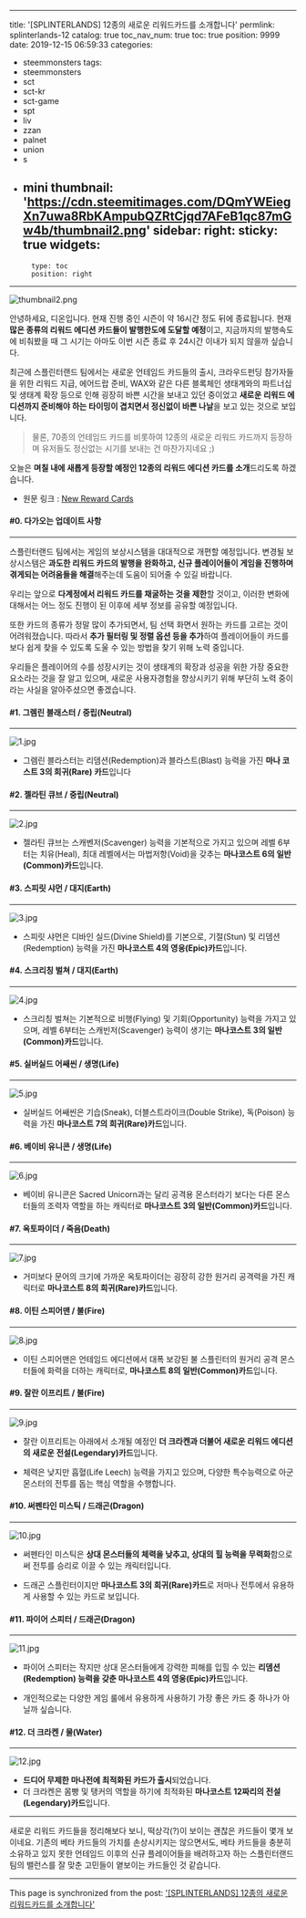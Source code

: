 
---
title: '[SPLINTERLANDS] 12종의 새로운 리워드카드를 소개합니다'
permlink: splinterlands-12
catalog: true
toc_nav_num: true
toc: true
position: 9999
date: 2019-12-15 06:59:33
categories:
- steemmonsters
tags:
- steemmonsters
- sct
- sct-kr
- sct-game
- spt
- liv
- zzan
- palnet
- union
- s
- mini
thumbnail: 'https://cdn.steemitimages.com/DQmYWEiegXn7uwa8RbKAmpubQZRtCjqd7AFeB1qc87mGw4b/thumbnail2.png'
sidebar:
    right:
        sticky: true
widgets:
    -
        type: toc
        position: right
---


![thumbnail2.png](https://cdn.steemitimages.com/DQmYWEiegXn7uwa8RbKAmpubQZRtCjqd7AFeB1qc87mGw4b/thumbnail2.png)


안녕하세요, 디온입니다. 현재 진행 중인 시즌이 약 16시간 정도 뒤에 종료됩니다. 현재 **많은 종류의 리워드 에디션 카드들이 발행한도에 도달할 예정**이고, 지금까지의 발행속도에 비춰봤을 때 그 시기는 아마도 이번 시즌 종료 후 24시간 이내가 되지 않을까 싶습니다. 

최근에 스플린터랜드 팀에서는 새로운 언테임드 카드들의 출시, 크라우드펀딩 참가자들을 위한 리워드 지급, 에어드랍 준비, WAX와 같은 다른 블록체인 생태계와의 파트너십 및 생태계 확장 등으로 인해 굉장히 바쁜 시간을 보내고 있던 중이었고 **새로운 리워드 에디션까지 준비해야 하는 타이밍이 겹치면서 정신없이 바쁜 나날**을 보고 있는 것으로 보입니다.

> 물론, 70종의 언테임드 카드를 비롯하여 12종의 새로운 리워드 카드까지 등장하며 유저들도 정신없는 시기를 보내는 건 마찬가지네요 ;)

오늘은 **며칠 내에 새롭게 등장할 예정인 12종의 리워드 에디션 카드를 소개**드리도록 하겠습니다.

- 원문 링크 : [New Reward Cards](https://steempeak.com/splinterlands/@splinterlands/new-reward-cards)

#### #0. 다가오는 업데이트 사항
---

스플린터랜드 팀에서는 게임의 보상시스템을 대대적으로 개편할 예정입니다. 변경될 보상시스템은 **과도한 리워드 카드의 발행을 완화하고, 신규 플레이어들이 게임을 진행하며 겪게되는 어려움들을 해결**해주는데 도움이 되어줄 수 있길 바랍니다. 

우리는 앞으로 **다계정에서 리워드 카드를 채굴하는 것을 제한**할 것이고, 이러한 변화에 대해서는 어느 정도 진행이 된 이후에 세부 정보를 공유할 예정입니다. 

또한 카드의 종류가 정말 많이 추가되면서,  팀 선택 화면서 원하는 카드를 고르는 것이 어려워졌습니다. 따라서 **추가 필터링 및 정렬 옵션 등을 추가**하여 플레이어들이 카드를 보다 쉽게 찾을 수 있도록 도울 수 있는 방법을 찾기 위해 노력 중입니다. 

우리들은 플레이어의 수를 성장시키는 것이 생태계의 확장과 성공을 위한 가장 중요한 요소라는 것을 잘 알고 있으며, 새로운 사용자경험을 향상시키기 위해 부단히 노력 중이라는 사실을 알아주셨으면 좋겠습니다.


#### #1. 그렘린 블래스터 / 중립(Neutral)
---
![1.jpg](https://cdn.steemitimages.com/DQmYmv5nVYXDFqJtNAPK91VQX5xQCiDkAUtkPJSaPXhQzM1/1.jpg)

- 그렘린 블라스터는 리뎀션(Redemption)과 블라스트(Blast) 능력을 가진 **마나 코스트 3의 희귀(Rare) 카드**입니다

#### #2. 젤라틴 큐브 / 중립(Neutral)
---
![2.jpg](https://cdn.steemitimages.com/DQmegW28YqoARC5hh5howuygnm3SnUJFmMKXyDD6cgDv6AV/2.jpg)

- 젤라틴 큐브는 스캐벤저(Scavenger) 능력을 기본적으로 가지고 있으며 레벨 6부터는 치유(Heal), 최대 레벨에서는 마법저항(Void)을 갖추는 **마나코스트 6의 일반(Common)카드**입니다.

#### #3. 스피릿 샤먼 / 대지(Earth)
---
![3.jpg](https://cdn.steemitimages.com/DQmNgZN6Rz6JvHzkMu1goRGnzJGRJEaQWBaifrgLAkdSyVY/3.jpg)

- 스피릿 샤먼은 디바인 실드(Divine Shield)를 기본으로, 기절(Stun) 및 리뎀션(Redemption) 능력을 가진 **마나코스트 4의 영웅(Epic)카드**입니다.

#### #4. 스크리칭 벌쳐 / 대지(Earth)
---
![4.jpg](https://cdn.steemitimages.com/DQmX2FM9LLcH54Ro5T9DFCjjd64b7xs9W43ekEeKUQCS9yD/4.jpg)

- 스크리칭 벌쳐는 기본적으로 비행(Flying) 및 기회(Opportunity) 능력을 가지고 있으며, 레벨 6부터는 스캐빈저(Scavenger) 능력이 생기는 **마나코스트 3의 일반(Common)카드**입니다.

#### #5. 실버실드 어쌔씬 / 생명(Life)
---
![5.jpg](https://cdn.steemitimages.com/DQmdWDHNdT9wL6HQvsrhWxE9kb8DnMMSPvgzcXTLyzYd4LH/5.jpg)

- 실버실드 어쌔씬은 기습(Sneak), 더블스트라이크(Double Strike), 독(Poison) 능력을 가진 **마나코스트 7의 희귀(Rare)카드**입니다. 

#### #6. 베이비 유니콘 / 생명(Life)
---
![6.jpg](https://cdn.steemitimages.com/DQmb6iTQwTzhP1oYp8n4TmFbiENnfdR5X6JbijdZ8ZzbJD5/6.jpg)

- 베이비 유니콘은 Sacred Unicorn과는 달리 공격용 몬스터라기 보다는 다른 몬스터들의 조력자 역할을 하는 캐릭터로 **마나코스트 3의 일반(Common)카드**입니다. 

#### #7. 옥토파이더 / 죽음(Death)
---
![7.jpg](https://cdn.steemitimages.com/DQmSrQ6Mqgy9F9EBV2nwCWHexiUP9YviuC8fAouFuiLnT9j/7.jpg)

- 거미보다 문어의 크기에 가까운 옥토파이더는 굉장히 강한 원거리 공격력을 가진 캐릭터로 **마나코스트 8의 희귀(Rare)카드**입니다.

#### #8. 이틴 스피어맨 / 불(Fire)
---
![8.jpg](https://cdn.steemitimages.com/DQmWiUY33eMrzW7nFxBaWajdhJz4qt1XGVXk5uVGfPLWR9b/8.jpg)

- 이틴 스피어맨은 언테임드 에디션에서 대폭 보강된 불 스플린터의 원거리 공격 몬스터들에 화력을 더하는 캐릭터로, **마나코스트 8의 일반(Common)카드**입니다.

#### #9. 잘란 이프리트 / 불(Fire)
---
![9.jpg](https://cdn.steemitimages.com/DQmbcDKYA1RqJVEwsYebD55jz5tw76aDjjjsYtPhowteDyT/9.jpg)

- 잘란 이프리트는 아래에서 소개될 예정인 **더 크라켄과 더불어 새로운 리워드 에디션의 새로운 전설(Legendary)카드**입니다.

- 체력은 낮지만 흡혈(Life Leech) 능력을 가지고 있으며, 다양한 특수능력으로 아군 몬스터의 전투를 돕는 핵심 역할을 수행합니다.

#### #10. 써펜타인 미스틱 / 드래곤(Dragon)
---
![10.jpg](https://cdn.steemitimages.com/DQmUGVMseg5LjS4PeQSeEFNKBxFn3qyZ8oqsM4V5RNpick4/10.jpg)

- 써펜타인 미스틱은 **상대 몬스터들의 체력을 낮추고, 상대의 힐 능력을 무력화**함으로써 전투를 승리로 이끌 수 있는 캐릭터입니다.

- 드래곤 스플린터이지만 **마나코스트 3의 희귀(Rare)카드**로 저마나 전투에서 유용하게 사용할 수 있는 카드로 보입니다.

#### #11. 파이어 스피터 / 드래곤(Dragon)
---
![11.jpg](https://cdn.steemitimages.com/DQmcBjqvBM4MrecFwnnxuh2ULwdyccZrt2E9N8v9LVM2QH3/11.jpg)

- 파이어 스피터는 작지만 상대 몬스터들에게 강력한 피해를 입힐 수 있는 **리뎀션(Redemption) 능력을 갖춘 마나코스트 4의 영웅(Epic)카드**입니다.

- 개인적으로는 다양한 게임 룰에서 유용하게 사용하기 가장 좋은 카드 중 하나가 아닐까 싶습니다.

#### #12. 더 크라켄 / 물(Water)
---
![12.jpg](https://cdn.steemitimages.com/DQma68qH3nNfd1oJ9wNbQLMuuVT755Mteg9gbHwTPEpXVbR/12.jpg)

- **드디어 무제한 마나전에 최적화된 카드가 출시**되었습니다. 
- 더 크라켄은 몸빵 및 탱커의 역할을 하기에 최적화된 **마나코스트 12짜리의 전설(Legendary)카드**입니다.

---

새로운 리워드 카드들을 정리해보다 보니, 떡상각(?)이 보이는 괜찮은 카드들이 몇개 보이네요. 기존의 베타 카드들의 가치를 손상시키지는 않으면서도, 베타 카드들을 충분히 소유하고 있지 못한 언테임드 이후의 신규 플레이어들을 배려하고자 하는 스플린터랜드팀의 밸런스를 잘 맞춘 고민들이 옅보이는 카드들인 것 같습니다.

- - -

This page is synchronized from the post: ['[SPLINTERLANDS] 12종의 새로운 리워드카드를 소개합니다'](https://steemit.com/@donekim/splinterlands-12)
